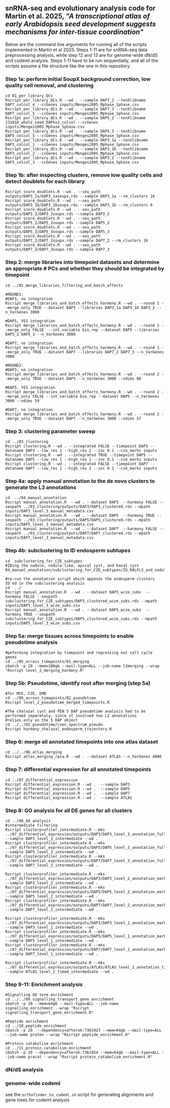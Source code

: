 ## snRNA-seq and evolutionary analysis code for Martin et al. 2025, _"A transcriptional atlas of early Arabidopsis seed development suggests mechanisms for inter-tissue coordination"_

Below are the command line arguments for running all of the scripts implemented in Martin et al 2025.
Steps 1-11 are for snRNA-seq data preprocessing analysis, while step 12 and 13 are for genome-wide dN/dS and codeml analysis. 
Steps 1-11 have to be run sequentially, and all of the scripts assume a file structure like the one in this repository. 

### Step 1a: perform initial SoupX background correction, low quality cell removal, and clustering
```
cd 01_per_library_QCs
Rscript per_library_QCs.R --wd . --sample DAP7_2 --tenXlibname DAP7_colcol_4 --ccGenes inputs/Menges2005_Mphase_Sphase.csv
Rscript per_library_QCs.R --wd . --sample DAP7_3 --tenXlibname DAP7_colcol_5 --ccGenes inputs/Menges2005_Mphase_Sphase.csv
Rscript per_library_QCs.R --wd . --sample DAP5_2 --tenXlibname 231018_whole_seed_DAP5v2_colcol --ccGenes inputs/Menges2005_Mphase_Sphase.csv
Rscript per_library_QCs.R --wd . --sample DAP5_3 --tenXlibname DAP5_colcol_5 --ccGenes inputs/Menges2005_Mphase_Sphase.csv
Rscript per_library_QCs.R --wd . --sample DAP3_1a --tenXlibname DAP3_colcol_1 --ccGenes inputs/Menges2005_Mphase_Sphase.csv
Rscript per_library_QCs.R --wd . --sample DAP3_1b --tenXlibname DAP3_colcol_2 --ccGenes inputs/Menges2005_Mphase_Sphase.csv
Rscript per_library_QCs.R --wd . --sample DAP3_2 --tenXlibname DAP3_colcol_3 --ccGenes inputs/Menges2005_Mphase_Sphase.csv
```
### Step 1b: after inspecting clusters, remove low quality cells and detect doublets for each library
```
Rscript score_doublets.R --wd . --seu_path outputs/DAP3_1a/DAP3_1asoupx.rds --sample DAP3_1a --rm_clusters 16
Rscript score_doublets.R --wd . --seu_path outputs/DAP3_1b/DAP3_1bsoupx.rds --sample DAP3_1b --rm_clusters 0
Rscript score_doublets.R --wd . --seu_path outputs/DAP3_2/DAP3_2soupx.rds --sample DAP3_2
Rscript score_doublets.R --wd . --seu_path outputs/DAP5_2/DAP5_2soupx.rds --sample DAP5_2
Rscript score_doublets.R --wd . --seu_path outputs/DAP5_3/DAP5_3soupx.rds --sample DAP5_3
Rscript score_doublets.R --wd . --seu_path outputs/DAP7_2/DAP7_2soupx.rds --sample DAP7_2 --rm_clusters 16
Rscript score_doublets.R --wd . --seu_path outputs/DAP7_3/DAP7_3soupx.rds --sample DAP7_3
```
### Step 2: merge libraries into timepoint datasets and determine an appropriate # PCs and whether they should be integrated by timepoint 
```
cd ../02_merge_libraries_filtering_and_batch_effects

#ROUND1: 
#DAP3, no integration
Rscript merge_libraries_and_batch_effects_harmony.R --wd . --round 1 --merge_only TRUE --dataset DAP3 --libraries DAP3_1a DAP3_1b DAP3_2 --n_VarGenes 3000

#DAP5, YES integration
Rscript merge_libraries_and_batch_effects_harmony.R --wd . --round 1 --merge_only FALSE  --int_variable bio_rep --dataset DAP5 --libraries DAP5_2 DAP5_3 --n_VarGenes 3000

#DAP7, no integration
Rscript merge_libraries_and_batch_effects_harmony.R --wd . --round 1 --merge_only TRUE --dataset DAP7 --libraries DAP7_2 DAP7_3 --n_VarGenes 3000

#ROUND2: 
#DAP3, no integration
Rscript merge_libraries_and_batch_effects_harmony.R --wd . --round 2 --merge_only TRUE --dataset DAP3 --n_VarGenes 3000 --ndims 60

#DAP5, YES integration
Rscript merge_libraries_and_batch_effects_harmony.R --wd . --round 2 --merge_only FALSE --int_variable bio_rep --dataset DAP5 --n_VarGenes 3000 --ndims 59

#DAP7, no integration
Rscript merge_libraries_and_batch_effects_harmony.R --wd . --round 2 --merge_only TRUE --dataset DAP7 --n_VarGenes 3000 --ndims 57
```
### Step 3: clustering parameter sweep
```
cd ../03_clustering
Rscript clustering.R --wd . --integrated FALSE --timepoint DAP3 --dataname DAP3 --low_res 1 --high_res 2 --inc 0.1 --cze_marks inputs
Rscript clustering.R --wd . --integrated TRUE --timepoint DAP5 --dataname DAP5 --low_res 1 --high_res 2 --inc 0.1 --cze_marks inputs
Rscript clustering.R --wd . --integrated FALSE --timepoint DAP7 --dataname DAP7 --low_res 1 --high_res 2 --inc 0.1 --cze_marks inputs
```
### Step 4a: apply manual annotation to the de novo clusters to generate the L3 annotations
```
cd  ../04_manual_annotation
Rscript manual_annotation.R  --wd . --dataset DAP3  --harmony FALSE --seupath ../03_clustering/outputs/DAP3/DAP3_clustered.rds --mpath inputs/DAP3_level_3_manual_metadata.csv
Rscript manual_annotation.R  --wd . --dataset DAP5  --harmony TRUE --seupath ../03_clustering/outputs/DAP5/DAP5_clustered.rds --mpath inputs/DAP5_level_3_manual_metadata.csv
Rscript manual_annotation.R  --wd . --dataset DAP7  --harmony FALSE --seupath ../03_clustering/outputs/DAP7/DAP7_clustered.rds --mpath inputs/DAP7_level_3_manual_metadata.csv
```
### Step 4b: subclustering to ID endosperm subtupes
```
cd  subclustering_for_CZE_subtypes
#IDing the nodule, nodule-like, apical cyst, and basal cyst
04_manual_annotation/subclustering_for_CZE_subtypes/ID_RALFL3_and_nodule.R

#re-run the annotation script which appends the endosperm clusters ID'ed in the subclustering analysis 
cd  ../
Rscript manual_annotation.R  --wd . --dataset DAP3_wcze_subs  --harmony FALSE --seupath subclustering_for_CZE_subtypes/DAP3_clustered_wcze_subs.rds --mpath inputs/DAP3_level_3_wcze_subs.csv
Rscript manual_annotation.R  --wd . --dataset DAP5_wcze_subs  --harmony TRUE --seupath subclustering_for_CZE_subtypes/DAP5_clustered_wcze_subs.rds --mpath inputs/DAP5_level_3_wcze_subs.csv
```
### Step 5a: merge tissues across timepoints to enable pseudotime analysis
```
#peforming integration by timepoint and regressing out cell cycle genes
cd ../05_across_timepoints/01_merging
sbatch -p 20 --mem=180gb --mail-type=ALL --job-name l2merging --wrap "Rscript level_2_merging_harmony.R"
```
### Step 5b: Pseudotime, identify root after merging (step 5a)
```
#for MCE, CZE, EMB
cd ../05_across_timepoints/02_pseudotime
Rscript level_2_pseudotime_merged_timepoints.R

#The chalazal cyst and PEN 5 DAP pseudotime analysis had to be performed separetely, since it involved two L2 annotations
#relies only on the 5 DAP object
cd ../../02_pseudotime/czen_spectrum_pseudo
Rscript harmony_chalazal_endosperm_trajectory.R
```

### Step 6: merge all annotated timepoints into one atlas dataset
```
cd ../../06_atlas_merging
Rscript atlas_merging_rpca.R --wd . --dataset ATLAS --n_VarGenes 4000
```

### Step 7: differential expression for all annotated timepoints 
```
cd ../07_differential_expression
Rscript differential_expression.R --wd .  --sample DAP3
Rscript differential_expression.R --wd .  --sample DAP5
Rscript differential_expression.R --wd .  --sample DAP7
Rscript differential_expression.R --wd .  --sample ATLAS
```
### Step 8: GO analysis for all DE genes for all clusters
```
cd ../08_GO_analysis
#intermediate filtering
Rscript clusterprofiler_intermediate.R --mks ../07_differential_expression/outputs/DAP3/DAP3_level_3_annotation_full_markers.csv --sample DAP3_level_3_intermediate --wd .
Rscript clusterprofiler_intermediate.R --mks ../07_differential_expression/outputs/DAP5/DAP5_level_3_annotation_full_markers.csv --sample DAP5_level_3_intermediate --wd .
Rscript clusterprofiler_intermediate.R --mks ../07_differential_expression/outputs/DAP7/DAP7_level_3_annotation_full_markers.csv --sample DAP7_level_3_intermediate --wd .

Rscript clusterprofiler_intermediate.R --mks ../07_differential_expression/outputs/DAP3/DAP3_level_2_annotation_markers.csv --sample DAP3_level_2_intermediate --wd .
Rscript clusterprofiler_intermediate.R --mks ../07_differential_expression/outputs/DAP5/DAP5_level_2_annotation_markers.csv --sample DAP5_level_2_intermediate --wd .
Rscript clusterprofiler_intermediate.R --mks ../07_differential_expression/outputs/DAP7/DAP7_level_2_annotation_markers.csv --sample DAP7_level_2_intermediate --wd .

Rscript clusterprofiler_intermediate.R --mks ../07_differential_expression/outputs/DAP3/DAP3_level_1_annotation_markers.csv --sample DAP3_level_1_intermediate --wd .
Rscript clusterprofiler_intermediate.R --mks ../07_differential_expression/outputs/DAP5/DAP5_level_1_annotation_markers.csv --sample DAP5_level_1_intermediate --wd .
Rscript clusterprofiler_intermediate.R --mks ../07_differential_expression/outputs/DAP7/DAP7_level_1_annotation_markers.csv --sample DAP7_level_1_intermediate --wd .

Rscript clusterprofiler_intermediate.R --mks ../07_differential_expression/outputs/ATLAS/ATLAS_level_2_annotation_timed_final_markers.csv --sample ATLAS_level_2_timed_intermediate --wd .
```
### Step 9-11: Enrichment analysis 
```
#Signalling GO term enrichment
cd ../../09_signalling_transport_gene_enrichment
sbatch -p 20 --mem=64gb --mail-type=ALL --job-name signalling_enrichment --wrap "Rscript signalling_transport_gene_enrichment.R"

#Peptide enrichment
cd ../10_peptide_enrichment
sbatch -p 20  --dependency=afterok:7361923 --mem=64gb --mail-type=ALL --job-name proten --wrap "Rscript peptide_enrichment.R"

#Protein catabolism enrichment
cd ../11_protein_catabolism_enrichment
sbatch -p 20 --dependency=afterok:7361924 --mem=64gb --mail-type=ALL --job-name procat --wrap "Rscript protein_catabolism_enrichment.R"
```
### dN/dS analysis ###

### genome-wide codeml ###
see the ```orthofinder_to_codeml.sh``` script for generating alignments and gene trees for codeml analysis







